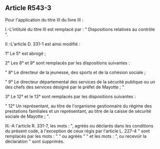 ## Article R543-3

Pour l'application du titre III du livre III :

I.-L'intitulé du titre III est remplacé par : " Dispositions relatives au contrôle ".

II.-L'article D. 331-1 est ainsi modifié :

1° Le 5° est abrogé ;

2° Les 8° et 9° sont remplacés par les dispositions suivantes :

" 8° Le directeur de la jeunesse, des sports et de la cohésion sociale ;

" 9° Le directeur départemental des services de la sécurité publique ou un des chefs des services désigné par
le préfet de Mayotte ; "

3° Le 12° et le 13° sont remplacés par les dispositions suivantes :

" 12° Un représentant, au titre de l'organisme gestionnaire du régime des prestations familiales et un
représentant, au titre de la caisse de sécurité sociale de Mayotte ; ".

III.-A l'article R. 331-7, les mots : ", agréés ou déclarés dans les conditions du présent code, à l'exception de
ceux régis par l'article L. 227-4 " sont remplacés par les mots : " “ ou agréés ” " et les mots : ", ou recevoir la
déclaration " sont supprimés.



